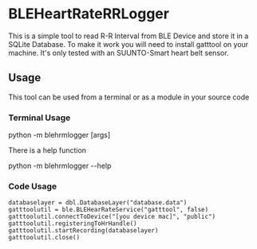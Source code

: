 # BLEHeartRateRRLogger

This is a simple tool to read R-R Interval from BLE Device and store it in a SQLite Database. To make it work you will need to install gatttool on your machine. It's only tested with an SUUNTO-Smart heart belt sensor.

## Usage
This tool can be used from a terminal or as a module in your source code

### Terminal Usage

  python -m blehrmlogger [args]

There is a help function

  python -m blehrmlogger --help

### Code Usage

    databaselayer = dbl.DatabaseLayer("database.data")
    gatttoolutil = ble.BLEHearRateService("gatttool", false)
    gatttoolutil.connectToDevice("[you device mac]", "public")
    gatttoolutil.registeringToHrHandle()
    gatttoolutil.startRecording(databaselayer)
    gatttoolutil.close()
